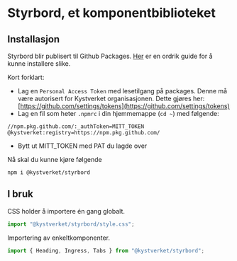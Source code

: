# Styrbord, et komponentbiblioteket

## Installasjon

Styrbord blir publisert til Github Packages. [Her](https://docs.github.com/en/packages/working-with-a-github-packages-registry/working-with-the-npm-registry#installing-a-package) er en ordrik guide for å kunne installere slike.

Kort forklart:

- Lag en `Personal Access Token` med lesetilgang på packages. Denne må være autorisert for Kystverket organisasjonen. Dette gjøres her: [https://github.com/settings/tokens](https://github.com/settings/tokens)
- Lag en fil som heter `.npmrc` i din hjemmemappe (`cd ~`) med følgende:

```.env
//npm.pkg.github.com/:_authToken=MITT_TOKEN
@kystverket:registry=https://npm.pkg.github.com/
```

- Bytt ut MITT_TOKEN med PAT du lagde over

Nå skal du kunne kjøre følgende

`npm i @kystverket/styrbord`

## I bruk

CSS holder å importere én gang globalt.

```js
import "@kystverket/styrbord/style.css";
```

Importering av enkeltkomponenter.

```js
import { Heading, Ingress, Tabs } from "@kystverket/styrbord";
```
